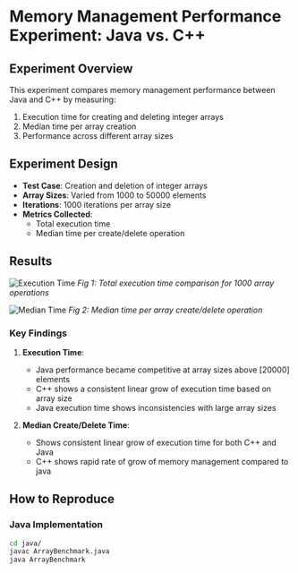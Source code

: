 # Memory Management Performance Experiment: Java vs. C++

## Experiment Overview
This experiment compares memory management performance between Java and C++ by measuring:
1. Execution time for creating and deleting integer arrays
2. Median time per array creation
3. Performance across different array sizes

## Experiment Design
- **Test Case**: Creation and deletion of integer arrays
- **Array Sizes**: Varied from 1000 to 50000 elements
- **Iterations**: 1000 iterations per array size
- **Metrics Collected**:
  - Total execution time
  - Median time per create/delete operation

## Results
![Execution Time](./fig/ExecutionTime.png)
*Fig 1: Total execution time comparison for 1000 array operations*

![Median Time](./fig/AverageMedian.png)
*Fig 2: Median time per array create/delete operation*

### Key Findings
1. **Execution Time**:
   - Java performance became competitive at array sizes above [20000] elements
   - C++ shows a consistent linear grow of execution time based on array size
   - Java execution time shows inconsistencies with large array sizes 

2. **Median Create/Delete Time**:
   - Shows consistent linear grow of execution time for both C++ and Java
   - C++ shows rapid rate of grow of memory management compared to java

## How to Reproduce
### Java Implementation
```bash
cd java/
javac ArrayBenchmark.java
java ArrayBenchmark